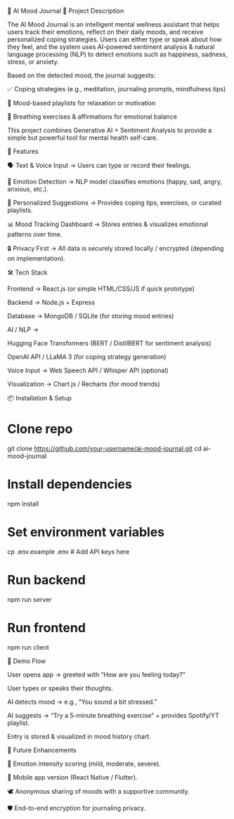 📝 AI Mood Journal
🌟 Project Description

The AI Mood Journal is an intelligent mental wellness assistant that helps users track their emotions, reflect on their daily moods, and receive personalized coping strategies. Users can either type or speak about how they feel, and the system uses AI-powered sentiment analysis & natural language processing (NLP) to detect emotions such as happiness, sadness, stress, or anxiety.

Based on the detected mood, the journal suggests:

✅ Coping strategies (e.g., meditation, journaling prompts, mindfulness tips)

🎵 Mood-based playlists for relaxation or motivation

🧘 Breathing exercises & affirmations for emotional balance

This project combines Generative AI + Sentiment Analysis to provide a simple but powerful tool for mental health self-care.

🚀 Features

🗣️ Text & Voice Input → Users can type or record their feelings.

🤖 Emotion Detection → NLP model classifies emotions (happy, sad, angry, anxious, etc.).

🎯 Personalized Suggestions → Provides coping tips, exercises, or curated playlists.

📊 Mood Tracking Dashboard → Stores entries & visualizes emotional patterns over time.

🔒 Privacy First → All data is securely stored locally / encrypted (depending on implementation).

🛠️ Tech Stack

Frontend → React.js (or simple HTML/CSS/JS if quick prototype)

Backend → Node.js + Express

Database → MongoDB / SQLite (for storing mood entries)

AI / NLP →

Hugging Face Transformers (BERT / DistilBERT for sentiment analysis)

OpenAI API / LLaMA 3 (for coping strategy generation)

Voice Input → Web Speech API / Whisper API (optional)

Visualization → Chart.js / Recharts (for mood trends)

📦 Installation & Setup
# Clone repo
git clone https://github.com/your-username/ai-mood-journal.git
cd ai-mood-journal

# Install dependencies
npm install

# Set environment variables
cp .env.example .env   # Add API keys here

# Run backend
npm run server

# Run frontend
npm run client

🎥 Demo Flow

User opens app → greeted with “How are you feeling today?”

User types or speaks their thoughts.

AI detects mood → e.g., “You sound a bit stressed.”

AI suggests → “Try a 5-minute breathing exercise” + provides Spotify/YT playlist.

Entry is stored & visualized in mood history chart.

📌 Future Enhancements

🧠 Emotion intensity scoring (mild, moderate, severe).

📱 Mobile app version (React Native / Flutter).

🕊️ Anonymous sharing of moods with a supportive community.

🛡️ End-to-end encryption for journaling privacy.